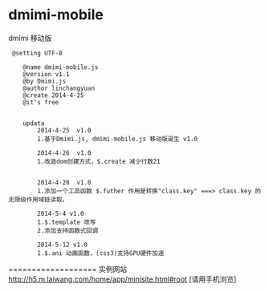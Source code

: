 dmimi-mobile
============

dmimi 移动版

     @setting UTF-8

        @name dmimi-mobile.js 
        @version v1.1
        @by Dmimi.js
        @author linchangyuan 
        @create 2014-4-25
        @it's free
        
        
        updata
            2014-4-25  v1.0
            1.基于Dmimi.js, dmimi-mobile.js 移动版诞生 v1.0
            
            2014-4-26  v1.0
            1.改造dom创建方式，$.create 减少行数21
    
    
            2014-4-28  v1.0
            1.添加一个工具函数 $.futher 作用是转换"class.key" ===> class.key 的无限级作用域链读取。
    
            2014-5-4 v1.0
            1.$.template 改写
            2.添加支持函数式回调
            
            2014-5-12 v1.0
            1.$.ani 动画函数，(css3)支持GPU硬件加速

===================
实例网站
http://h5.m.laiwang.com/home/app/minisite.html#root
[请用手机浏览]
